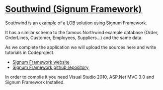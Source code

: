 [Southwind (Signum Framework)](http://www.signumframework.com/)
===================================================

Southwind is an example of a LOB solution using Signum Framework. 

It has a similar schema to the famous Northwind example database (Order, OrderLines, Customer, Employees, Suppliers...) and the same data.

As we complete the application we will upload the sources here and write tutorials in Codeproject.

- [Signum Framework website](http://www.signumframework.com/)
- [Signum Framework github repository](https://github.com/signumframework/signumframework)

In order to compile it you need Visual Studio 2010, ASP.Net MVC 3.0 and Signum Framework Installed. 




